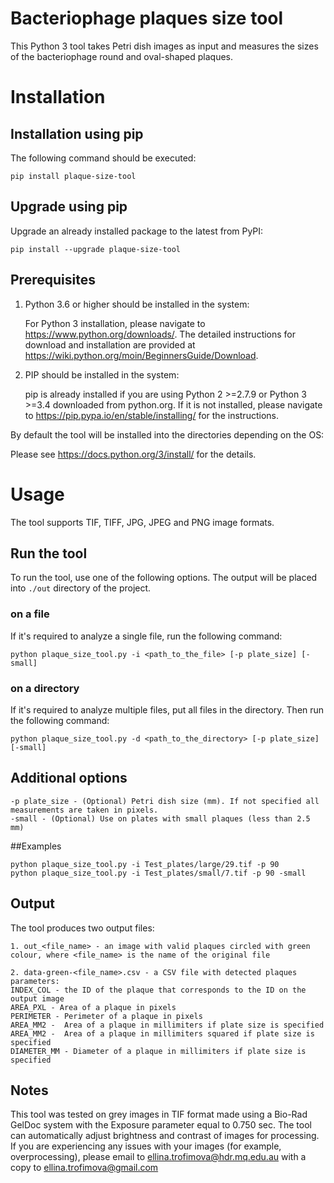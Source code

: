 # Bacteriophage plaques size tool
This Python 3 tool takes Petri dish images as input and measures the sizes of the bacteriophage round and oval-shaped plaques.

# Installation

## Installation using pip 
The following command should be executed:
```
pip install plaque-size-tool
```

## Upgrade using pip 
Upgrade an already installed package to the latest from PyPI:
```
pip install --upgrade plaque-size-tool
```

## Prerequisites
1.  Python 3.6 or higher should be installed in the system:

    For Python 3 installation, please navigate to https://www.python.org/downloads/.
    The detailed instructions for download and installation are provided at  https://wiki.python.org/moin/BeginnersGuide/Download.

2. PIP should be installed in the system:

    pip is already installed if you are using Python 2 >=2.7.9 or Python 3 >=3.4 downloaded from python.org.
    If it is not installed, please navigate to https://pip.pypa.io/en/stable/installing/ for the instructions.


By default the tool will be installed into the directories depending on the OS:

Please see https://docs.python.org/3/install/ for the details.
# Usage

The tool supports TIF, TIFF, JPG, JPEG and PNG image formats.

## Run the tool
To run the tool, use one of the following options. The output will be placed into `./out` directory of the project.

### on a file
If it's required to analyze a single file, run the following command:
```
python plaque_size_tool.py -i <path_to_the_file> [-p plate_size] [-small]
```
### on a directory
If it's required to analyze multiple files, put all files in the directory. Then run the following command:
```
python plaque_size_tool.py -d <path_to_the_directory> [-p plate_size] [-small]
```
## Additional options
```
-p plate_size - (Optional) Petri dish size (mm). If not specified all measurements are taken in pixels.
-small - (Optional) Use on plates with small plaques (less than 2.5 mm) 
``` 
##Examples
```
python plaque_size_tool.py -i Test_plates/large/29.tif -p 90
python plaque_size_tool.py -i Test_plates/small/7.tif -p 90 -small

```
## Output
The tool produces two output files:
```
1. out_<file_name> - an image with valid plaques circled with green colour, where <file_name> is the name of the original file

2. data-green-<file_name>.csv - a CSV file with detected plaques parameters: 
INDEX_COL - the ID of the plaque that corresponds to the ID on the output image
AREA_PXL - Area of a plaque in pixels
PERIMETER - Perimeter of a plaque in pixels
AREA_MM2 -  Area of a plaque in millimiters if plate size is specified
AREA_MM2 -  Area of a plaque in millimiters squared if plate size is specified
DIAMETER_MM - Diameter of a plaque in millimiters if plate size is specified    
```

## Notes
This tool was tested on grey images in TIF format made using a Bio-Rad GelDoc system with the Exposure parameter equal to 0.750 sec.
The tool can automatically adjust brightness and contrast of images for processing.
If you are experiencing any issues with your images (for example, overprocessing), please email to [ellina.trofimova@hdr.mq.edu.au](mailto:ellina.trofimova@hdr.mq.edu.au) with a copy to [ellina.trofimova@gmail.com](mailto:ellina.trofimova@gmail.com)
